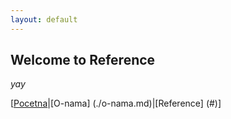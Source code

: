 ```yaml
---
layout: default
---
```


## Welcome to Reference

_yay_

[[Pocetna](./index.md)|[O-nama] (./o-nama.md)|[Reference] (#)]
